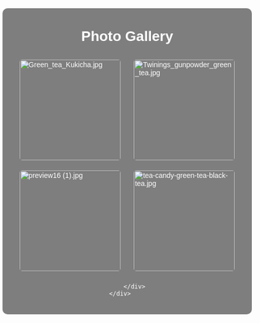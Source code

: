 <!DOCTYPE html>
<html lang="en">
<head>
    <meta charset="UTF-8">
    <meta name="viewport" content="width=device-width, initial-scale=1.0">
    <title>Photo Gallery</title>
    <style>
        body {
            font-family: Arial, sans-serif;
            margin: 0;
            padding: 0;
            background-image: url('2690293634_8557a484b1_b.jpg'); 
            background-size: cover;
            background-position: center;
            color: white;
        }
        .container {
            width: 90%;
            margin: 50px auto;
            padding: 20px;
            background-color: rgba(0, 0, 0, 0.5); 
            border-radius: 10px;
            box-shadow: 0 0 20px rgba(255, 255, 255, 0.3); 
            position: relative;
            overflow: hidden;
        }
        h1, h2, h3, h4, h5, h6 {
            text-align: center;
            margin-top: 20px;
        }
        .gallery {
            display: flex;
            flex-wrap: wrap;
            justify-content: space-around;
            margin-top: 20px;
        }
        .gallery img {
            width: 200px;
            margin: 10px; 
            border-radius: 5px; 
        }
    </style>
</head>
<body>
    <div class="container">
        <h1>Photo Gallery</h1>
        <div class="gallery">
            <!-- Replace 'image1.jpg', 'image2.jpg', 'image3.jpg', and 'image4.jpg' with your image file names -->
            <img src="image1.jpg" alt="Green_tea_Kukicha.jpg">
            <img src="image2.jpg" alt="Twinings_gunpowder_green_tea.jpg">
            <img src="image3.jpg" alt="preview16 (1).jpg">
            <img src="image4.jpg" alt="tea-candy-green-tea-black-tea.jpg">
    
        </div>
    </div>
</body>
</html>
